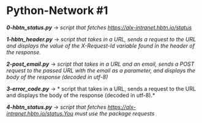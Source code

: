 # Python-Network #1

***0-hbtn_status.py*** -> *script that fetches https://alx-intranet.hbtn.io/status*

***1-hbtn_header.py*** -> *script that takes in a URL, sends a request to the URL and displays the value of the X-Request-Id variable found in the header of the response.*

***2-post_email.py*** -> *script that takes in a URL and an email, sends a POST request to the passed URL with the email as a parameter, and displays the body of the response (decoded in utf-8)*

***3-error_code.py*** -> * script that takes in a URL, sends a request to the URL and displays the body of the response (decoded in utf-8).*

***4-hbtn_status.py*** -> *script that fetches https://alx-intranet.hbtn.io/status.You must use the package requests*
